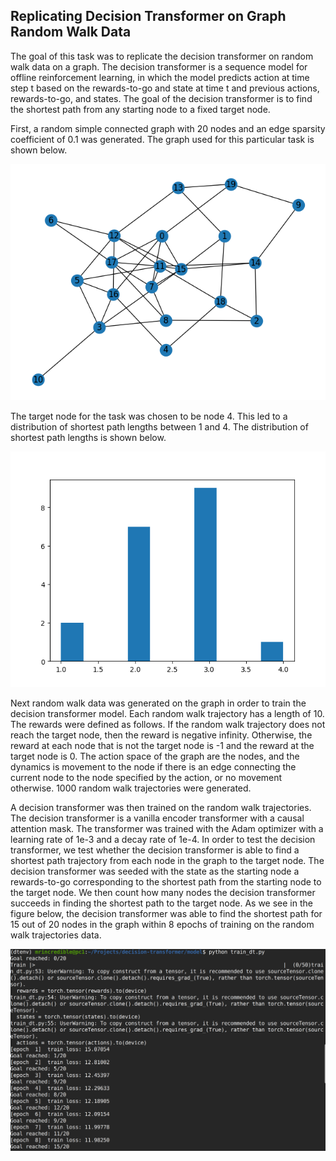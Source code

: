 ## Replicating Decision Transformer on Graph Random Walk Data

The goal of this task was to replicate the decision transformer on random walk data on a graph.  The decision transformer is a sequence model for offline reinforcement learning, in which the model predicts action at time step t based on the rewards-to-go and state at time t and previous actions, rewards-to-go, and states.  The goal of the decision transformer is to find the shortest path from any starting node to a fixed target node.

First, a random simple connected graph with 20 nodes and an edge sparsity coefficient of 0.1 was generated.  The graph used for this particular task is shown below.

![graph](pictures/graph.png)

The target node for the task was chosen to be node 4.  This led to a distribution of shortest path lengths between 1 and 4.  The distribution of shortest path lengths is shown below.

![path_dist](pictures/path_dist.png)

Next random walk data was generated on the graph in order to train the decision transformer model.  Each random walk trajectory has a length of 10.  The rewards were defined as follows.  If the random walk trajectory does not reach the target node, then the reward is negative infinity.  Otherwise, the reward at each node that is not the target node is -1 and the reward at the target node is 0.  The action space of the graph are the nodes, and the dynamics is movement to the node if there is an edge connecting the current node to the node specified by the action, or no movement otherwise.  1000 random walk trajectories were generated.

A decision transformer was then trained on the random walk trajectories.  The decision transformer is a vanilla encoder transformer with a causal attention mask.  The transformer was trained with the Adam optimizer with a learning rate of 1e-3 and a decay rate of 1e-4.  In order to test the decision transformer, we test whether the decision transformer is able to find a shortest path trajectory from each node in the graph to the target node.  The decision transformer was seeded with the state as the starting node a rewards-to-go corresponding to the shortest path from the starting node to the target node.  We then count how many nodes the decision transformer succeeds in finding the shortest path to the target node.  As we see in the figure below, the decision transformer was able to find the shortest path for 15 out of 20 nodes in the graph within 8 epochs of training on the random walk trajectories data.

![run_dt](pictures/run_dt.png)
